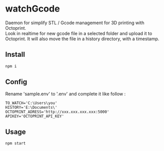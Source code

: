 # watchGcode
Daemon for simplify STL / Gcode management for 3D printing with Octoprint.<br>
Look in realtime for new gcode file in a selected folder and upload it to Octoprint.
It will also move the file in a history directory, with a timestamp.

## Install
```js
npm i
```

## Config

Rename 'sample.env' to '.env' and complete it like follow :
```env
TO_WATCH='C:\Users\you'
HISTORY='E:\Documents\'
OCTOPRINT_ADRESS='http://xxx.xxx.xxx.xxx:5000'
APIKEY='OCTOPRINT_API_KEY'
```

## Usage
```js
npm start
```